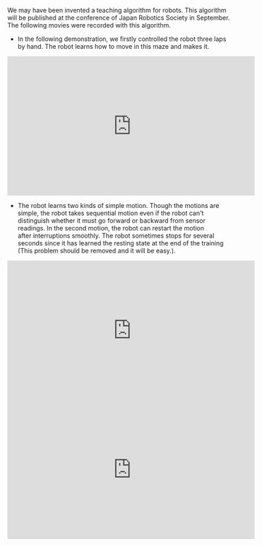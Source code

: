 We may have been invented a teaching algorithm for robots. This algorithm will be published at the conference of Japan Robotics Society in September. The following movies were recorded with this algorithm.
<ul>
 	<li>In the following demonstration, we firstly controlled the robot three laps by hand. The robot learns how to move in this maze and makes it.</li>
</ul>
<iframe src="https://www.youtube.com/embed/zm0gP6o09lM" width="560" height="315" frameborder="0" allowfullscreen="allowfullscreen"></iframe>
<ul>
 	<li>The robot learns two kinds of simple motion. Though the motions are simple, the robot takes sequential motion even if the robot can't distinguish whether it must go forward or backward from sensor readings. In the second motion, the robot can restart the motion after interruptions smoothly. The robot sometimes stops for several seconds since it has learned the resting state at the end of the training (This problem should be removed and it will be easy.).</li>
</ul>
<iframe src="https://www.youtube.com/embed/0JTNi0STv3Q" width="560" height="315" frameborder="0" allowfullscreen="allowfullscreen"></iframe>

<iframe src="https://www.youtube.com/embed/zWNELEoIrQI" width="560" height="315" frameborder="0" allowfullscreen="allowfullscreen"></iframe>
